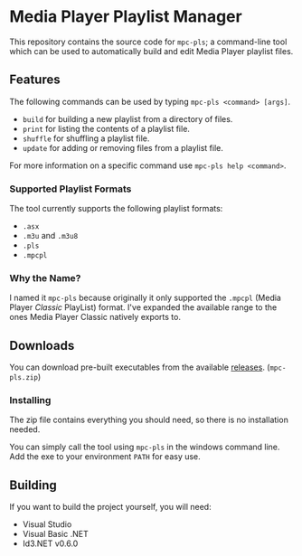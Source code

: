 # Media Player Playlist Manager

This repository contains the source code for `mpc-pls`; a command-line tool which can be used to automatically build and edit Media Player playlist files.

## Features

The following commands can be used by typing `mpc-pls <command> [args]`.
 
 - `build` for building a new playlist from a directory of files.
 - `print` for listing the contents of a playlist file.
 - `shuffle` for shuffling a playlist file.
 - `update` for adding or removing files from a playlist file.

For more information on a specific command use `mpc-pls help <command>`.

### Supported Playlist Formats

The tool currently supports the following playlist formats:

 - `.asx`
 - `.m3u` and `.m3u8`
 - `.pls`
 - `.mpcpl`

### Why the Name?

I named it `mpc-pls` because originally it only supported the `.mpcpl` (Media Player *Classic* PlayList) format. I've expanded the available range to the ones Media Player Classic natively exports to.

## Downloads

You can download pre-built executables from the available [releases](https://github.com/NuxiiGit/mpc-playlist-manager/releases). (`mpc-pls.zip`)

### Installing

The zip file contains everything you should need, so there is no installation needed.

You can simply call the tool using `mpc-pls` in the windows command line. Add the exe to your environment `PATH` for easy use.

## Building

If you want to build the project yourself, you will need:

 - Visual Studio
 - Visual Basic .NET
 - Id3.NET v0.6.0
